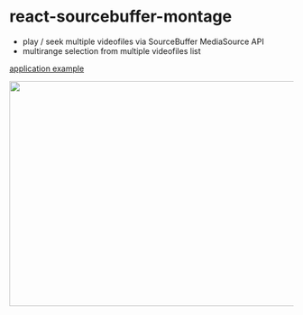 # react-sourcebuffer-montage

* play / seek multiple videofiles via SourceBuffer MediaSource API
* multirange selection from multiple videofiles list

[application example](/example)

<p>
	<img src="/example/data/screencast.gif" align="center" height="400" width="600">
</p>